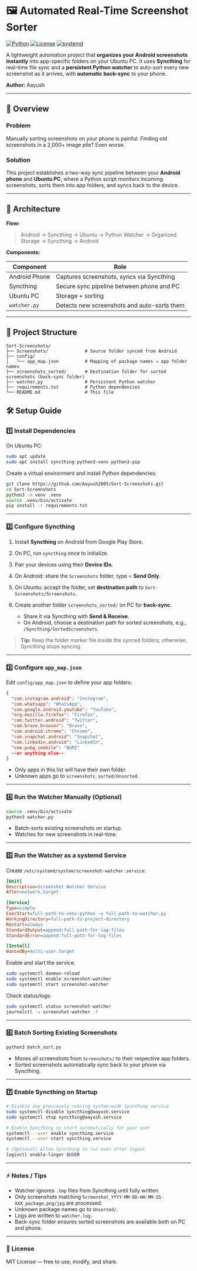 # 🖼️ Automated Real-Time Screenshot Sorter

[![Python](https://img.shields.io/badge/Python-3.12-blue?logo=python)](https://www.python.org/)
[![License](https://img.shields.io/badge/License-MIT-green)](LICENSE)
[![systemd](https://img.shields.io/badge/systemd-Service-blue)](https://www.freedesktop.org/wiki/Software/systemd/)

A lightweight automation project that **organizes your Android screenshots instantly** into app-specific folders on your Ubuntu PC.
It uses **Syncthing** for real-time file sync and a **persistent Python watcher** to auto-sort every new screenshot as it arrives, with **automatic back-sync** to your phone.

**Author:** Aayush

---

## 🚀 Overview

### Problem

Manually sorting screenshots on your phone is painful. Finding old screenshots in a 2,000+ image pile? Even worse.

### Solution

This project establishes a two-way sync pipeline between your **Android phone** and **Ubuntu PC**, where a Python script monitors incoming screenshots, sorts them into app folders, and syncs back to the device.

---

## 🧩 Architecture

**Flow:**

> Android → Syncthing → Ubuntu → Python Watcher → Organized Storage → Syncthing → Android

**Components:**

| Component     | Role                                        |
| ------------- | ------------------------------------------- |
| Android Phone | Captures screenshots, syncs via Syncthing   |
| Syncthing     | Secure sync pipeline between phone and PC   |
| Ubuntu PC     | Storage + sorting                           |
| `watcher.py`  | Detects new screenshots and auto-sorts them |

---

## 📂 Project Structure

```
Sort-Screenshots/
├── Screenshots/              # Source folder synced from Android
├── config/
│   └── app_map.json          # Mapping of package names → app folder names
├── screenshots_sorted/       # Destination folder for sorted screenshots (back-sync folder)
├── watcher.py                # Persistent Python watcher
├── requirements.txt          # Python dependencies
└── README.md                 # This file
```

<!-- ---

## 🎬 Demo

![Demo GIF](path/to/demo.gif)
*Take a screenshot on your phone → it instantly appears in the correct folder on Ubuntu and syncs back.*

> Replace `path/to/demo.gif` with your actual demo GIF or screenshots folder path.

--- -->

## 🛠️ Setup Guide

### 1️⃣ Install Dependencies

On Ubuntu PC:

```bash
sudo apt update
sudo apt install syncthing python3-venv python3-pip
```

Create a virtual environment and install Python dependencies:

```bash
git clone https://github.com/Aayush2005/Sort-Screenshots.git
cd Sort-Screenshots
python3 -m venv .venv
source .venv/bin/activate
pip install -r requirements.txt
```

---

### 2️⃣ Configure Syncthing

1. Install **Syncthing** on Android from Google Play Store.
2. On PC, run `syncthing` once to initialize.
3. Pair your devices using their **Device IDs**.
4. On Android: share the `Screenshots` folder, type = **Send Only**.
5. On Ubuntu: accept the folder, set **destination path** to `Sort-Screenshots/Screenshots`.
6. Create another folder `screenshots_sorted/` on PC for **back-sync**.

   * Share it via Syncthing with **Send & Receive**.
   * On Android, choose a destination path for sorted screenshots, e.g., `/Syncthing/SortedScreenshots`.

> **Tip:** Keep the folder marker file inside the synced folders; otherwise, Syncthing stops syncing.

---

### 3️⃣ Configure `app_map.json`

Edit `config/app_map.json` to define your app folders:

```json
{
  "com.instagram.android": "Instagram",
  "com.whatsapp": "WhatsApp",
  "com.google.android.youtube": "YouTube",
  "org.mozilla.firefox": "Firefox",
  "com.twitter.android": "Twitter",
  "com.brave.browser": "Brave",
  "com.android.chrome": "Chrome",
  "com.snapchat.android": "Snapchat",
  "com.linkedin.android": "LinkedIn",
  "com.pubg.imobile": "BGMI"
  --or anything else--
}
```

* Only apps in this list will have their own folder.
* Unknown apps go to `screenshots_sorted/Unsorted`.

---

### 4️⃣ Run the Watcher Manually (Optional)

```bash
source .venv/bin/activate
python3 watcher.py
```

* Batch-sorts existing screenshots on startup.
* Watches for new screenshots in real-time.

---

### 5️⃣ Run the Watcher as a systemd Service

Create `/etc/systemd/system/screenshot-watcher.service`:

```ini
[Unit]
Description=Screenshot Watcher Service
After=network.target

[Service]
Type=simple
ExecStart=full-path-to-venv-python -u full-path-to-watcher.py
WorkingDirectory=full-path-to-project-directory
Restart=always
StandardOutput=append:full-path-for-log-files
StandardError=append:full-path-for-log-files

[Install]
WantedBy=multi-user.target
```

Enable and start the service:

```bash
sudo systemctl daemon-reload
sudo systemctl enable screenshot-watcher
sudo systemctl start screenshot-watcher
```

Check status/logs:

```bash
sudo systemctl status screenshot-watcher
journalctl -u screenshot-watcher -f
```

---

### 6️⃣ Batch Sorting Existing Screenshots

```bash
python3 batch_sort.py
```

* Moves all screenshots from `Screenshots/` to their respective app folders.
* Sorted screenshots automatically sync back to your phone via Syncthing.

---

### 7️⃣ Enable Syncthing on Startup

```bash
# Disable any previously running system-wide Syncthing service
sudo systemctl disable syncthing@aayush.service
sudo systemctl stop syncthing@aayush.service

# Enable Syncthing to start automatically for your user
systemctl --user enable syncthing.service
systemctl --user start syncthing.service

# (Optional) Allow Syncthing to run even after logout
loginctl enable-linger $USER
```

---

### ⚡ Notes / Tips

* Watcher ignores `.tmp` files from Syncthing until fully written.
* Only screenshots matching `Screenshot_YYYY-MM-DD-HH-MM-SS-XXX_package.png/jpg` are processed.
* Unknown package names go to `Unsorted/`.
* Logs are written to `watcher.log`.
* Back-sync folder ensures sorted screenshots are available both on PC and phone.

---

### 📝 License

MIT License — free to use, modify, and share.
